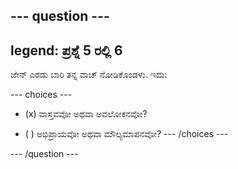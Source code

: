--- question ---
---
legend: ಪ್ರಶ್ನೆ 5 ರಲ್ಲಿ 6
---

ಜೇನ್ ಎರಡು ಬಾರಿ ತನ್ನ ವಾಚ್ ನೋಡಿಕೊಂಡಳು. ಇದು:

--- choices ---
- (x) ವಾಸ್ತವವೋ ಅಥವಾ ಅವಲೋಕನವೋ?

- ( ) ಅಭಿಪ್ರಾಯವೋ ಅಥವಾ ಮೌಲ್ಯಮಾಪನವೋ? --- /choices ---

--- /question ---
